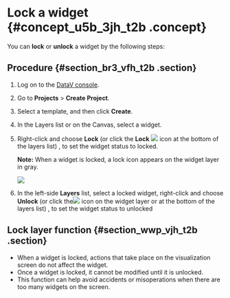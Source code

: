 # Lock a widget {#concept_u5b_3jh_t2b .concept}

You can **lock** or **unlock** a widget by the following steps:

## Procedure {#section_br3_vfh_t2b .section}

1.  Log on to the [DataV console](https://partners-intl.console.aliyun.com/#/datav).
2.  Go to **Projects** \> **Create Project**.
3.  Select a template, and then click **Create**.
4.  In the Layers list or on the Canvas, select a widget.
5.  Right-click and choose **Lock** \(or click the **Lock** ![](http://static-aliyun-doc.oss-cn-hangzhou.aliyuncs.com/assets/img/17378/15583458629225_en-US.png) icon at the bottom of the layers list\) , to set the widget status to locked.

    **Note:** When a widget is locked, a lock icon appears on the widget layer in gray.

    ![](http://static-aliyun-doc.oss-cn-hangzhou.aliyuncs.com/assets/img/17378/155834586211183_en-US.png)

6.  In the left-side **Layers** list, select a locked widget, right-click and choose **Unlock** \(or click the![](http://static-aliyun-doc.oss-cn-hangzhou.aliyuncs.com/assets/img/17378/15583458629225_en-US.png) icon on the widget layer or at the bottom of the layers list\) , to set the widget status to unlocked

## Lock layer function {#section_wwp_vjh_t2b .section}

-   When a widget is locked, actions that take place on the visualization screen do not affect the widget.
-   Once a widget is locked, it cannot be modified until it is unlocked.
-   This function can help avoid accidents or misoperations when there are too many widgets on the screen.

